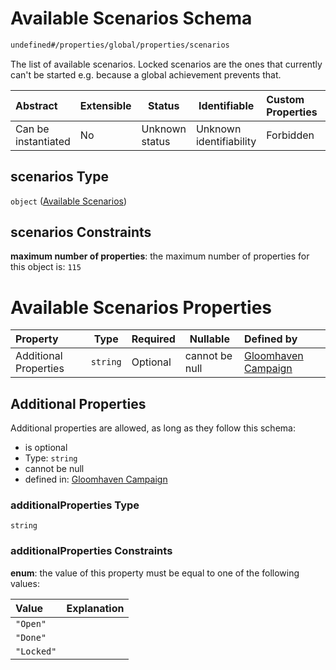 # Available Scenarios Schema

```txt
undefined#/properties/global/properties/scenarios
```

The list of available scenarios. Locked scenarios are the ones that currently can't be started e.g. because a global achievement prevents that.


| Abstract            | Extensible | Status         | Identifiable            | Custom Properties | Additional Properties | Access Restrictions | Defined In                                                                       |
| :------------------ | ---------- | -------------- | ----------------------- | :---------------- | --------------------- | ------------------- | -------------------------------------------------------------------------------- |
| Can be instantiated | No         | Unknown status | Unknown identifiability | Forbidden         | Allowed               | none                | [gloomhaven.schema.json\*](../out/gloomhaven.schema.json "open original schema") |

## scenarios Type

`object` ([Available Scenarios](gloomhaven-properties-global-information-properties-available-scenarios.md))

## scenarios Constraints

**maximum number of properties**: the maximum number of properties for this object is: `115`

# Available Scenarios Properties

| Property              | Type     | Required | Nullable       | Defined by                                                                                                                                                                                      |
| :-------------------- | -------- | -------- | -------------- | :---------------------------------------------------------------------------------------------------------------------------------------------------------------------------------------------- |
| Additional Properties | `string` | Optional | cannot be null | [Gloomhaven Campaign](gloomhaven-properties-global-information-properties-available-scenarios-additionalproperties.md "undefined#/properties/global/properties/scenarios/additionalProperties") |

## Additional Properties

Additional properties are allowed, as long as they follow this schema:




-   is optional
-   Type: `string`
-   cannot be null
-   defined in: [Gloomhaven Campaign](gloomhaven-properties-global-information-properties-available-scenarios-additionalproperties.md "undefined#/properties/global/properties/scenarios/additionalProperties")

### additionalProperties Type

`string`

### additionalProperties Constraints

**enum**: the value of this property must be equal to one of the following values:

| Value      | Explanation |
| :--------- | ----------- |
| `"Open"`   |             |
| `"Done"`   |             |
| `"Locked"` |             |
